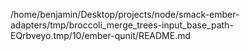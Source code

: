 /home/benjamin/Desktop/projects/node/smack-ember-adapters/tmp/broccoli_merge_trees-input_base_path-EQrbveyo.tmp/10/ember-qunit/README.md